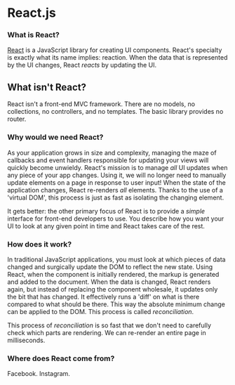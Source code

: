 # React.js

### What is React?

[React][react] is a JavaScript library for creating UI components. React's
specialty is exactly what its name implies: reaction. When the data that is
represented by the UI changes, React *reacts* by updating the UI.

## What isn't React?

React isn't a front-end MVC framework. There are no models, no collections, no
controllers, and no templates. The basic library provides no router.

### Why would we need React?

As your application grows in size and complexity, managing the maze of callbacks
and event handlers responsible for updating your views will quickly become
unwieldy. React's mission is to manage *all* UI updates when any piece of your
app changes. Using it, we will no longer need to manually update elements on a
page in response to user input! When the state of the application changes, React
re-renders *all* elements. Thanks to the use of a 'virtual DOM', this process is
just as fast as isolating the changing element.

It gets better: the other primary focus of React is to provide a
*simple* interface for front-end developers to use. You describe how you
want your UI to look at any given point in time and React takes care
of the rest.

### How does it work?

In traditional JavaScript applications, you must look at which pieces of
data changed and surgically update the DOM to reflect the new state. Using
React, when the component is initially rendered, the markup is generated
and added to the document. When the data is changed, React renders
again, but instead of replacing the component wholesale, it updates only
the bit that has changed. It effectively runs a 'diff' on what is there
compared to what should be there. This way the absolute minimum change
can be applied to the DOM. This process is called *reconciliation*.

This process of *reconciliation* is so fast that we don't need to
carefully check which parts are rendering. We can re-render an entire
page in milliseconds.

### Where does React come from?

Facebook. Instagram.

[react]: https://reactjs.org/
